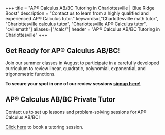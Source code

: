 +++
title = "AP&reg; Calculus AB/BC Tutoring in Charlottesville | Blue Ridge Boost"
description = "Contact us to learn from a highly qualified and experienced AP&reg; Calculus tutor."
keywords=["Charlottesville math tutor", "Charlottesville calculus tutor", "Charlottesville AP&reg; Calculus tutor", "cvillemath"]
aliases=["/calc/"]
header = "AP&reg; Calculus AB/BC Tutoring in Charlottesville"
+++

## Get Ready for AP&reg; Calculus AB/BC! 

Join our summer classes in August to participate in a carefully developed curriculum to review linear, quadratic, polynomial, exponential, and trigonometric functions.

<b>To secure your spot in one of our review sessions <a href="https://get-ready-for-the-next-school-year-with-math-reviews.cheddarup.com">signup here!</a></b>

## AP&reg; Calculus AB/BC Private Tutor

Contact us to set up lessons and problem-solving sessions for AP&reg; Calculus AB/BC!

<a href="/tutor/math/book-now/">Click here</a> to book a tutoring session.

